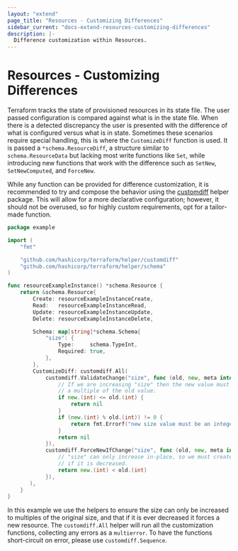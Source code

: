 ```yaml
---
layout: "extend"
page_title: "Resources - Customizing Differences"
sidebar_current: "docs-extend-resources-customizing-differences"
description: |-
  Difference customization within Resources.
---
```


# Resources - Customizing Differences

Terraform tracks the state of provisioned resources in its state file. The user passed configuration is compared against what is in the state file. When there is a detected discrepancy the user is presented with the difference of what is configured versus what is in state. Sometimes these scenarios require special handling, this is where the `CustomizeDiff` function is used. It is passed a `*schema.ResourceDiff`, a structure similar to `schema.ResourceData` but lacking most write functions like `Set`, while introducing new functions that work with the difference such as `SetNew`, `SetNewComputed`, and `ForceNew`.

While any function can be provided for difference customization, it is recommended to try and compose the behavior using the [customdiff](https://godoc.org/github.com/hashicorp/terraform/helper/customdiff) helper package. This will allow for a more declarative configuration; however, it should not be overused, so for highly custom requirements, opt for a tailor-made function.

```go
package example

import (
    "fmt"

    "github.com/hashicorp/terraform/helper/customdiff"
    "github.com/hashicorp/terraform/helper/schema"
)

func resourceExampleInstance() *schema.Resource {
    return &schema.Resource{
        Create: resourceExampleInstanceCreate,
        Read:   resourceExampleInstanceRead,
        Update: resourceExampleInstanceUpdate,
        Delete: resourceExampleInstanceDelete,

        Schema: map[string]*schema.Schema{
            "size": {
                Type:     schema.TypeInt,
                Required: true,
            },
        },
        CustomizeDiff: customdiff.All(
            customdiff.ValidateChange("size", func (old, new, meta interface{}) error {
                // If we are increasing "size" then the new value must be
                // a multiple of the old value.
                if new.(int) <= old.(int) {
                    return nil
                }
                if (new.(int) % old.(int)) != 0 {
                    return fmt.Errorf("new size value must be an integer multiple of old value %d", old.(int))
                }
                return nil
            }),
            customdiff.ForceNewIfChange("size", func (old, new, meta interface{}) bool {
                // "size" can only increase in-place, so we must create a new resource
                // if it is decreased.
                return new.(int) < old.(int)
            }),
       ),
    }
}
```

In this example we use the helpers to ensure the size can only be increased to multiples of the original size, and that if it is ever decreased it forces a new resource. The `customdiff.All` helper will run all the customization functions, collecting any errors as a `multierror`. To have the functions short-circuit on error, please use `customdiff.Sequence`.
